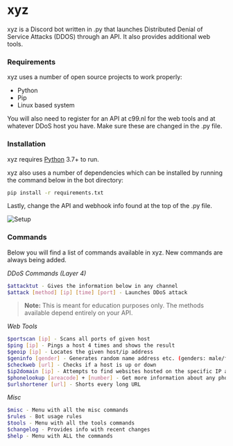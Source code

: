 # xyz

xyz is a Discord bot written in .py that launches Distributed Denial of Service Attacks (DDOS) through an API. It also provides additional web tools.

### Requirements

xyz uses a number of open source projects to work properly:

* Python
* Pip 
* Linux based system

You will also need to register for an API at c99.nl for the web tools and at whatever DDoS host you have. Make sure these are changed in the .py file.

### Installation
xyz requires [Python](https://www.python.org/downloads/) 3.7+ to run.

xyz also uses a number of dependencies which can be installed by running the command below in the bot directory:
```sh
pip install -r requirements.txt
```

Lastly, change the API and webhook info found at the top of the .py file.

![Setup](https://i.imgur.com/wPm4P1Z.png)

### Commands

Below you will find a list of commands available in xyz. New commands are always being added.

*DDoS Commands (Layer 4)*

```sh
$attacktut - Gives the information below in any channel
$attack [method] [ip] [time] [port] - Launches DDoS attack
```
> **Note:** This is meant for education purposes only. The methods available depend entirely on your API.

*Web Tools*
```sh
$portscan [ip] - Scans all ports of given host
$ping [ip] - Pings a host 4 times and shows the result
$geoip [ip] - Locates the given host/ip address
$geninfo [gender] - Generates random name address etc. (genders: male/female/all)
$checkweb [url] - Checks if a host is up or down
$ip2domain [ip] - Attempts to find websites hosted on the specific IP address
$phonelookup [areacode] + [number] - Get more information about any phone number
$urlshortener [url] - Shorts every long URL
```

*Misc*
```sh
$misc - Menu with all the misc commands
$rules - Bot usage rules
$tools - Menu with all the tools commands
$changelog - Provides info with recent changes 
$help - Menu with ALL the commands
```
